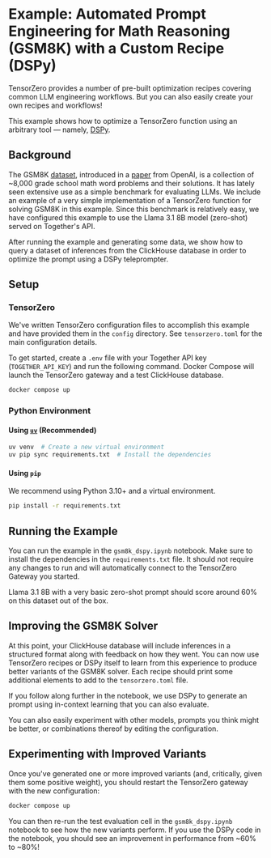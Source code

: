 # Example: Automated Prompt Engineering for Math Reasoning (GSM8K) with a Custom Recipe (DSPy)

TensorZero provides a number of pre-built optimization recipes covering common LLM engineering workflows.
But you can also easily create your own recipes and workflows!

This example shows how to optimize a TensorZero function using an arbitrary tool — namely, [DSPy](https://github.com/stanfordnlp/dspy).

## Background

The GSM8K [dataset](https://github.com/openai/grade-school-math), introduced in a [paper](https://arxiv.org/abs/2110.14168) from OpenAI, is a collection of ~8,000 grade school math word problems and their solutions.
It has lately seen extensive use as a simple benchmark for evaluating LLMs.
We include an example of a very simple implementation of a TensorZero function for solving GSM8K in this example.
Since this benchmark is relatively easy, we have configured this example to use the Llama 3.1 8B model (zero-shot) served on Together's API.

After running the example and generating some data, we show how to query a dataset of inferences from the ClickHouse database in order to optimize the prompt using a DSPy teleprompter.

## Setup

### TensorZero

We've written TensorZero configuration files to accomplish this example and have provided them in the `config` directory.
See `tensorzero.toml` for the main configuration details.

To get started, create a `.env` file with your Together API key (`TOGETHER_API_KEY`) and run the following command. Docker Compose will launch the TensorZero gateway and a test ClickHouse database.

```bash
docker compose up
```

### Python Environment

#### Using [`uv`](https://github.com/astral-sh/uv) (Recommended)

```bash
uv venv  # Create a new virtual environment
uv pip sync requirements.txt  # Install the dependencies
```

#### Using `pip`

We recommend using Python 3.10+ and a virtual environment.

```bash
pip install -r requirements.txt
```

## Running the Example

You can run the example in the `gsm8k_dspy.ipynb` notebook.
Make sure to install the dependencies in the `requirements.txt` file.
It should not require any changes to run and will automatically connect to the TensorZero Gateway you started.

Llama 3.1 8B with a very basic zero-shot prompt should score around 60% on this dataset out of the box.

## Improving the GSM8K Solver

At this point, your ClickHouse database will include inferences in a structured format along with feedback on how they went.
You can now use TensorZero recipes or DSPy itself to learn from this experience to produce better variants of the GSM8K solver.
Each recipe should print some additional elements to add to the `tensorzero.toml` file.

If you follow along further in the notebook, we use DSPy to generate an prompt using in-context learning that you can also evaluate.

You can also easily experiment with other models, prompts you think might be better, or combinations thereof by editing the configuration.

## Experimenting with Improved Variants

Once you've generated one or more improved variants (and, critically, given them some positive weight), you should restart the TensorZero gateway with the new configuration:

```bash
docker compose up
```

You can then re-run the test evaluation cell in the `gsm8k_dspy.ipynb` notebook to see how the new variants perform.
If you use the DSPy code in the notebook, you should see an improvement in performance from ~60% to ~80%!
